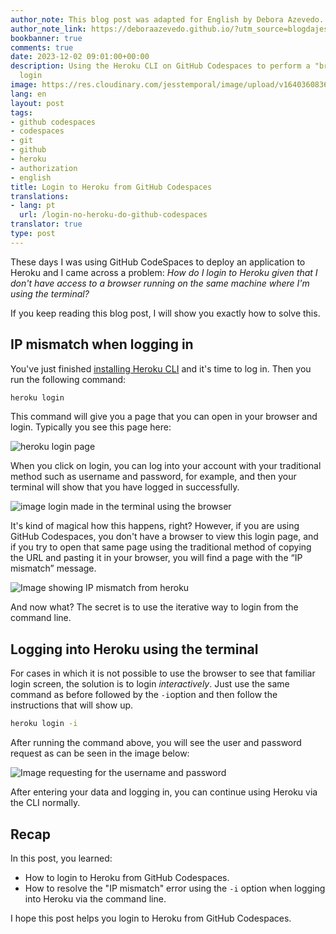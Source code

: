 ```yaml
---
author_note: This blog post was adapted for English by Debora Azevedo.
author_note_link: https://deboraazevedo.github.io/?utm_source=blogdajess
bookbanner: true
comments: true
date: 2023-12-02 09:01:00+00:00
description: Using the Heroku CLI on GitHub Codespaces to perform a "browserless"
  login
image: https://res.cloudinary.com/jesstemporal/image/upload/v1640360836/covers/pro_tip_voc9gk.png
lang: en
layout: post
tags:
- github codespaces
- codespaces
- git
- github
- heroku
- authorization
- english
title: Login to Heroku from GitHub Codespaces
translations:
- lang: pt
  url: /login-no-heroku-do-github-codespaces
translator: true
type: post
---
```



These days I was using GitHub CodeSpaces to deploy an application to Heroku and I came across a problem: _How do I login to Heroku given that I don't have access to a browser running on the same machine where I'm using the terminal?_

If you keep reading this blog post, I will show you exactly how to solve this.

## IP mismatch when logging in

You've just finished [installing Heroku CLI](https://devcenter.heroku.com/articles/heroku-cli#install-the-heroku-cli) and it's time to log in. Then you run the following command:

```bash
heroku login
```

This command will give you a page that you can open in your browser and login. Typically you see this page here:

![heroku login page](https://res.cloudinary.com/jesstemporal/image/upload/v1694298910/heroku-login-page_sjnn6v.png)

When you click on login, you can log into your account with your traditional method such as username and password, for example, and then your terminal will show that you have logged in successfully.

![image login made in the terminal using the browser](https://res.cloudinary.com/jesstemporal/image/upload/v1694298869/heroku-successful-login-in-terminal_re304s.png)

It's kind of magical how this happens, right? However, if you are using GitHub Codespaces, you don't have a browser to view this login page, and if you try to open that same page using the traditional method of copying the URL and pasting it in your browser, you will find a page with the “IP mismatch” message.

![Image showing IP mismatch from heroku](https://res.cloudinary.com/jesstemporal/image/upload/v1694297874/ip-mismatch-after-heroku-login_poxcig.png)

And now what? The secret is to use the iterative way to login from the command line.

## Logging into Heroku using the terminal

For cases in which it is not possible to use the browser to see that familiar login screen, the solution is to login _interactively_. Just use the same command as before followed by the  `-i`option and then follow the instructions that will show up.

```bash
heroku login -i
```

After running the command above, you will see the user and password request as can be seen in the image below:

![Image requesting for the username and password](https://res.cloudinary.com/jesstemporal/image/upload/v1694299186/heroku-login-cli-credentials-requested_jfes5u.png)

After entering your data and logging in, you can continue using Heroku via the CLI normally.

## Recap

In this post, you learned:

- How to login to Heroku from GitHub Codespaces.
- How to resolve the "IP mismatch" error using the `-i` option when logging into Heroku via the command line.

I hope this post helps you login to Heroku from GitHub Codespaces.